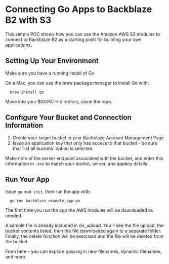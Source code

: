 # Connecting Go Apps to Backblaze B2 with S3

This simple POC shows how you can use the Amazon AWS S3 modules to connect to Backblaze B2 as a starting point for building your own applications.

## Setting Up Your Environment

Make sure you have a running install of Go.

On a Mac, you can use the brew package manager to install Go with:

```shell
  brew install go
```
Move into your $GOPATH directory, clone the repo.

## Configure Your Bucket and Connection Information

1. Create your target bucket in your Backblaze Account Management Page
2. Issue an application key that only has access to that bucket - be sure that 'list all buckets' option is selected.

Make note of the server endpoint associated with the bucket, and enter this information in `.env` to match your bucket, server, and appkey details.

## Run Your App

Issue `go mod init`, then run the app with:

```golang
  go run backblaze_example_app.go
```

The first time you run the app the AWS modules will be downloaded as needed.

A sample file is already included in dir_upload. You'll see the file upload, the bucket contents listed, then the file downloaded again to a separate folder. Finally, the delete function will be exercised and the file will be deleted from the bucket.

From here -  you can explore passing in new filenames, dynamic filenames, and more. 
